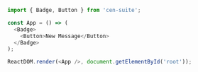 <!--start-code-->

```js
import { Badge, Button } from 'cen-suite';

const App = () => (
  <Badge>
    <Button>New Message</Button>
  </Badge>
);

ReactDOM.render(<App />, document.getElementById('root'));
```

<!--end-code-->
